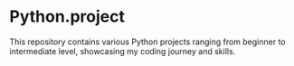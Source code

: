 # Python.project
This repository contains various Python projects ranging from beginner to intermediate level, showcasing my coding journey and skills.
